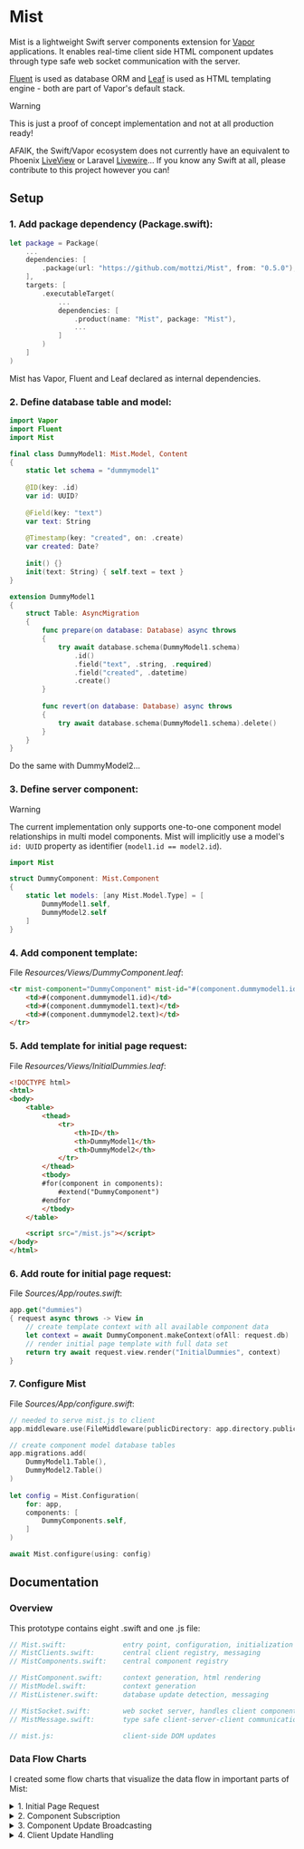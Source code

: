 # Mist

Mist is a lightweight Swift server components extension for [Vapor](https://docs.vapor.codes) applications. It enables real-time client side HTML component updates through type safe web socket communication with the server. 

[Fluent](https://docs.vapor.codes/fluent/overview/) is used as database ORM and [Leaf](https://docs.vapor.codes/leaf/overview/) is used as HTML templating engine - both are part of Vapor's default stack.

> [!WARNING]
> This is just a proof of concept implementation and not at all production ready!

AFAIK, the Swift/Vapor ecosystem does not currently have an equivalent to Phoenix [LiveView](https://hexdocs.pm/phoenix_live_view/welcome.html) or Laravel [Livewire](https://livewire.laravel.com)... If you know any Swift at all, please contribute to this project however you can! 

## Setup

### 1. Add package dependency (Package.swift):
```swift
let package = Package(
	...
    dependencies: [
        .package(url: "https://github.com/mottzi/Mist", from: "0.5.0"),
    ],
    targets: [
        .executableTarget(
            ...
            dependencies: [
                .product(name: "Mist", package: "Mist"),
                ...
            ]
        )
    ]
)
```
Mist has Vapor, Fluent and Leaf declared as internal dependencies.

### 2. Define database table and model:

```swift
import Vapor
import Fluent
import Mist

final class DummyModel1: Mist.Model, Content
{
    static let schema = "dummymodel1"
    
    @ID(key: .id) 
    var id: UUID?
    
    @Field(key: "text") 
    var text: String
    
    @Timestamp(key: "created", on: .create) 
    var created: Date?
    
    init() {}
    init(text: String) { self.text = text }
}

extension DummyModel1
{
    struct Table: AsyncMigration
    {
        func prepare(on database: Database) async throws
        {
            try await database.schema(DummyModel1.schema)
                .id()
                .field("text", .string, .required)
                .field("created", .datetime)
                .create()
        }
        
        func revert(on database: Database) async throws
        {
            try await database.schema(DummyModel1.schema).delete()
        }
    }
}
```
Do the same with DummyModel2...

### 3. Define server component:

> [!WARNING]
> The current implementation only supports one-to-one component model relationships in multi model components. Mist will implicitly use a model's ```id: UUID``` property  as identifier (```model1.id == model2.id```).

```swift
import Mist

struct DummyComponent: Mist.Component
{
    static let models: [any Mist.Model.Type] = [
        DummyModel1.self,
        DummyModel2.self
    ]
}
```

### 4. Add component template: 

File *Resources/Views/DummyComponent.leaf*:

```html
<tr mist-component="DummyComponent" mist-id="#(component.dummymodel1.id)">
    <td>#(component.dummymodel1.id)</td>
    <td>#(component.dummymodel1.text)</td>
    <td>#(component.dummymodel2.text)</td>
</tr>

```

### 5. Add template for initial page request:

File *Resources/Views/InitialDummies.leaf*:

```html
<!DOCTYPE html>
<html>
<body>
    <table>
        <thead>
            <tr>
                <th>ID</th>
                <th>DummyModel1</th>
                <th>DummyModel2</th>
            </tr>
        </thead>
        <tbody>
        #for(component in components):
            #extend("DummyComponent")
        #endfor
        </tbody>
    </table>

    <script src="/mist.js"></script>
</body>
</html>
```

### 6. Add route for initial page request:

File *Sources/App/routes.swift*:

```swift
app.get("dummies")
{ request async throws -> View in
    // create template context with all available component data
    let context = await DummyComponent.makeContext(ofAll: request.db)
    // render initial page template with full data set
    return try await request.view.render("InitialDummies", context)
}
```

### 7. Configure Mist

File *Sources/App/configure.swift*:

```swift
// needed to serve mist.js to client
app.middleware.use(FileMiddleware(publicDirectory: app.directory.publicDirectory))

// create component model database tables
app.migrations.add(
    DummyModel1.Table(),
    DummyModel2.Table()
)
    
let config = Mist.Configuration(
    for: app,
    components: [
        DummyComponents.self,
    ]
)

await Mist.configure(using: config)
```

## Documentation

### Overview

This prototype contains eight .swift and one .js file:

```swift
// Mist.swift:              entry point, configuration, initialization
// MistClients.swift:       central client registry, messaging
// MistComponents.swift:    central component registry

// MistComponent.swift:     context generation, html rendering
// MistModel.swift:         context generation
// MistListener.swift:      database update detection, messaging

// MistSocket.swift:        web socket server, handles client component subscriptions
// MistMessage.swift:       type safe client-server-client communication over web sockets
```

```swift
// mist.js:                 client-side DOM updates
```

### Data Flow Charts

I created some flow charts that visualize the data flow in important parts of Mist:

<details>
<summary>1. Initial Page Request</summary>
	
![Initial](https://mottzi.de/space/mist0.svg?)

1. Client requests initial full page
2. Server fetches necessary data from database
3. Server creates template context
4. Server renders full page
5. Server sends initial HTML (including mist.js) to client

</details>

<details>
<summary>2. Component Subscription</summary>
	
![Initial](https://mottzi.de/space/mist-sub1.svg?)

1. Client uses mist.js to connect to server through web socket
2. Server adds the connected client to registry
3. Client scans DOM for "mist-component" HTML attribute
4. Client sends subscription messages of found components
5. Server adds subscriptions to client inside of registry

</details>

<details>
<summary>3. Component Update Broadcasting</summary>
	
![Initial](https://mottzi.de/space/mist-listener.svg?)

1. Server registers middleware listeners for each model
2. Database model entry changes
3. Mist.Listener for that model triggers
4. Server identifies components using changed model
5. Server re-renders affected components and creates update messages
6. Server identifies clients that are subscribed to these components
7. Server broadcasts update messages to subscribed clients

</details>

<details>
<summary>4. Client Update Handling</summary>
	
![Initial](https://mottzi.de/space/mist-update.svg?)

1. Client receives update message using mist.js
2. Client parses received JSON payload
3. Client scans DOM to find elements with matching component name and id
4. Client replaces outerHTML of found component with update

</details>
